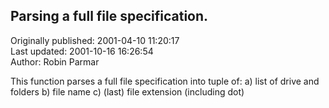 ## Parsing a full file specification.  
Originally published: 2001-04-10 11:20:17  
Last updated: 2001-10-16 16:26:54  
Author: Robin Parmar  
  
This function parses a full file specification into tuple of:
a) list of drive and folders
b) file name
c) (last) file extension (including dot)
